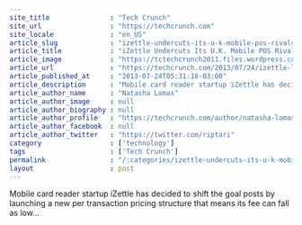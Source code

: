 ```yaml
---
site_title               : "Tech Crunch"
site_url                 : "https://techcrunch.com"
site_locale              : "en_US"
article_slug             : "izettle-undercuts-its-u-k-mobile-pos-rivals-with-per-transaction-fee-as-low-as-1-5"
article_title            : "iZettle Undercuts Its U.K. Mobile POS Rivals With Per Transaction Fee As Low As 1.5%"
article_image            : "https://tctechcrunch2011.files.wordpress.com/2013/07/izettle_chippin2_int_large.jpg?w=764&h=400&crop=1"
article_url              : "https://techcrunch.com/2013/07/24/izettle-lowers-fee/"
article_published_at     : "2013-07-24T05:31:18-03:00"
article_description      : "Mobile card reader startup iZettle has decided to shift the goal posts by launching a new per transaction pricing structure that means its fee can fall as low..."
article_author_name      : "Natasha Lomas"
article_author_image     : null
article_author_biography : null
article_author_profile   : "https://techcrunch.com/author/natasha-lomas/"
article_author_facebook  : null
article_author_twitter   : "https://twitter.com/riptari"
category                 : ['technology']
tags                     : ['Tech Crunch']
permalink                : "/:categories/izettle-undercuts-its-u-k-mobile-pos-rivals-with-per-transaction-fee-as-low-as-1-5/"
layout                   : post
---
```


Mobile card reader startup iZettle has decided to shift the goal posts by launching a new per transaction pricing structure that means its fee can fall as low...

